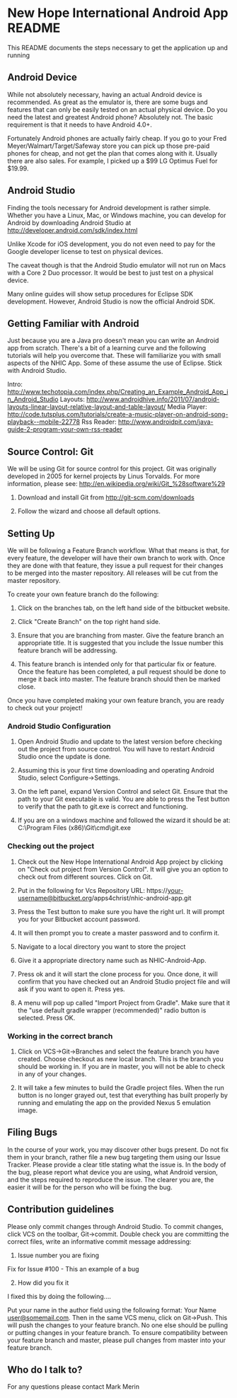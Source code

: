 # New Hope International Android App README #

This README documents the steps  necessary to get the application up and running

## Android Device ##

While not absolutely necessary, having an actual Android device is recommended. As great as the emulator is, there are some bugs and features that can only be easily tested on an actual physical device. Do you need the latest and greatest Android phone? Absolutely not. The basic requirement is that it needs to have Android 4.0+. 

Fortunately Android phones are actually fairly cheap. If you go to your Fred Meyer/Walmart/Target/Safeway store you can pick up those pre-paid phones for cheap, and not get the plan that comes along with it. Usually there are also sales. For example, I picked up a $99 LG Optimus Fuel for $19.99. 

## Android Studio ##

Finding the tools necessary for Android development is rather simple. Whether you have a Linux, Mac, or Windows machine, you can develop for Android by downloading Android Studio at http://developer.android.com/sdk/index.html

Unlike Xcode for iOS development, you do not even need to pay for the Google developer license to test on physical devices. 

The caveat though is that the Android Studio emulator will not run on Macs with a Core 2 Duo processor. It would be best to just test on a physical device. 

Many online guides will show setup procedures for Eclipse SDK development. However, Android Studio is now the official Android SDK. 

## Getting Familiar with Android ##

Just because you are a Java pro doesn't mean you can write an Android app from scratch. There's a bit of a learning curve and the following tutorials will help you overcome that. 
These will familiarize you with small aspects of the NHIC App. Some of these assume the use of Eclipse. Stick with Android Studio. 

Intro: http://www.techotopia.com/index.php/Creating_an_Example_Android_App_in_Android_Studio
Layouts: http://www.androidhive.info/2011/07/android-layouts-linear-layout-relative-layout-and-table-layout/
Media Player: http://code.tutsplus.com/tutorials/create-a-music-player-on-android-song-playback--mobile-22778
Rss Reader: http://www.androidpit.com/java-guide-2-program-your-own-rss-reader


## Source Control: Git ##

We will be using Git for source control for this project. Git was originally developed in 2005 for kernel projects by Linus Torvalds. For more information, please see: http://en.wikipedia.org/wiki/Git_%28software%29

1. Download and install Git from http://git-scm.com/downloads

2. Follow the wizard and choose all default options. 

## Setting Up ##

We will be following a Feature Branch workflow. What that means is that, for every feature, the developer will have their own branch to work with. Once they are done with that feature, they issue a pull request for their changes to be merged into the master repository. All releases will be cut from the master repository.

To create your own feature branch do the following:

1. Click on the branches tab, on the left hand side of the bitbucket website. 

2. Click "Create Branch" on the top right hand side.

3. Ensure that you are branching from master. Give the feature branch an appropriate title. It is suggested that you include the Issue number this feature branch will be addressing. 

4. This feature branch is intended only for that particular fix or feature. Once the feature has been completed, a pull request should be done to merge it back into master. The feature branch should then be marked close. 

Once you have completed making your own feature branch, you are ready to check out your project!

### Android Studio Configuration ###

1. Open Android Studio and update to the latest version before checking out the project from source control. You will have to restart Android Studio once the update is done. 

2. Assuming this is your first time downloading and operating Android Studio, select Configure->Settings.

3. On the left panel, expand Version Control and select Git. Ensure that the path to your Git executable is valid. You are able to press the Test button to verify that the path to git.exe is correct and functioning.

4. If you are on a windows machine and followed the wizard it should be at: C:\Program Files (x86)\Git\cmd\git.exe

### Checking out the project ###

1. Check out the New Hope International Android App project by clicking on "Check out project from Version Control". It will give you an option to check out from different sources. Click on Git. 

2. Put in the following for Vcs Repository URL: https://your-username@bitbucket.org/apps4christ/nhic-android-app.git

3. Press the Test button to make sure you have the right url. It will prompt you for your Bitbucket account password.

4. It will then prompt you to create a master password and to confirm it.

5. Navigate to a local directory you want to store the project

6. Give it a appropriate directory name such as NHIC-Android-App. 

7. Press ok and it will start the clone process for you. Once done, it will confirm that you have checked out an Android Studio project file and will ask if you want to open it. Press yes. 

8. A menu will pop up called "Import Project from Gradle". Make sure that it the "use default gradle wrapper (recommended)" radio button is selected. Press OK. 

### Working in the correct branch ###

1. Click on VCS->Git->Branches and select the feature branch you have created. Choose checkout as new local branch. This is the branch you should be working in. If you are in master, you will not be able to check in any of your changes. 

2. It will take a few minutes to build the Gradle project files. When the run button is no longer grayed out, test that everything has built properly by running and emulating the app on the provided Nexus 5 emulation image.

## Filing Bugs ##

In the course of your work, you may discover other bugs present. Do not fix them in your branch, rather file a new bug targeting them using our Issue Tracker. Please provide a clear title stating what the issue is. In the body of the bug, please report what device you are using, what Android version, and the steps required to reproduce the issue. The clearer you are, the easier it will be for the person who will be fixing the bug. 

## Contribution guidelines ##

Please only commit changes through Android Studio. To commit changes, click VCS on the toolbar,  Git->commit. Double check you are committing the correct files, write an informative commit message addressing:

1. Issue number you are fixing

Fix for Issue #100 - This an example of a bug

2. How did you fix it

I fixed this by doing the following....

Put your name in the author field using the following format: Your Name <user@somemail.com>. Then in the same VCS menu, click on Git->Push. This will push the changes to your feature branch. No one else should be pulling or putting changes in your feature branch. To ensure compatibility between your feature branch and master, please pull changes from master into your feature branch. 



## Who do I talk to? ##
For any questions please contact Mark Merin